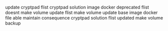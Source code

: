 update cryptpad flist cryptpad solution image docker deprecated flist doesnt make volume update flist make volume update base image docker file able maintain consequence cryptpad solution flist updated make volume backup